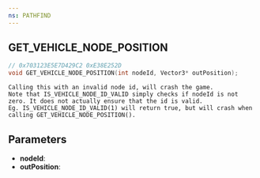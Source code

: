 ```yaml
---
ns: PATHFIND
---
```

## GET_VEHICLE_NODE_POSITION

```c
// 0x703123E5E7D429C2 0xE38E252D
void GET_VEHICLE_NODE_POSITION(int nodeId, Vector3* outPosition);
```

```
Calling this with an invalid node id, will crash the game.
Note that IS_VEHICLE_NODE_ID_VALID simply checks if nodeId is not zero. It does not actually ensure that the id is valid.
Eg. IS_VEHICLE_NODE_ID_VALID(1) will return true, but will crash when calling GET_VEHICLE_NODE_POSITION().
```

## Parameters
* **nodeId**: 
* **outPosition**: 

